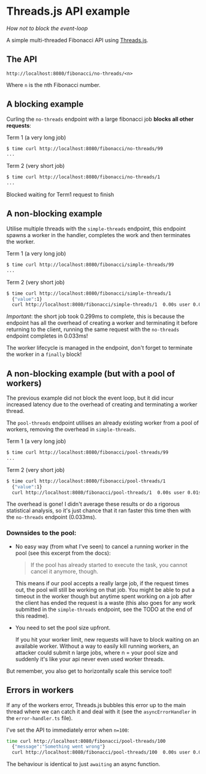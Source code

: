 # Threads.js API example

_How not to block the event-loop_

A simple multi-threaded Fibonacci API using [Threads.js](https://threads.js.org/).

## The API

```
http://localhost:8080/fibonacci/no-threads/<n>
```

Where `n` is the nth Fibonacci number.

## A blocking example

Curling the `no-threads` endpoint with a large fibonacci job **blocks all other requests**:

Term 1 (a very long job)

```bash
$ time curl http://localhost:8080/fibonacci/no-threads/99
...
```

Term 2 (very short job)

```bash
$ time curl http://localhost:8080/fibonacci/no-threads/1
...
```

Blocked waiting for Term1 request to finish

## A non-blocking example

Utilise multiple threads with the `simple-threads` endpoint, this endpoint spawns a worker in the handler, completes the work and then terminates the worker.

Term 1 (a very long job)

```bash
$ time curl http://localhost:8080/fibonacci/simple-threads/99
...
```

Term 2 (very short job)

```bash
$ time curl http://localhost:8080/fibonacci/simple-threads/1
  {"value":1}
  curl http://localhost:8080/fibonacci/simple-threads/1  0.00s user 0.01s system 3% cpu 0.299 total
```

_Important_: the short job took 0.299ms to complete, this is because the endpoint has all the overhead of creating a worker and terminating it before returning to the client, running the same request with the `no-threads` endpoint completes in 0.033ms!

The worker lifecycle is managed in the endpoint, don't forget to terminate the worker in a `finally` block!

## A non-blocking example (but with a pool of workers)

The previous example did not block the event loop, but it did incur increased latency due to the overhead of creating and terminating a worker thread.

The `pool-threads` endpoint utilises an already existing worker from a pool of workers, removing the overhead in `simple-threads`.

Term 1 (a very long job)

```bash
$ time curl http://localhost:8080/fibonacci/pool-threads/99
...
```

Term 2 (very short job)

```bash
$ time curl http://localhost:8080/fibonacci/pool-threads/1
  {"value":1}
  curl http://localhost:8080/fibonacci/pool-threads/1  0.00s user 0.01s system 46% cpu 0.025 total
```

The overhead is gone!
I didn't average these results or do a rigorous statistical analysis, so it's just chance that it ran faster this time then with the `no-threads` endpoint (0.033ms).

### Downsides to the pool:

- No easy way (from what I've seen) to cancel a running worker in the pool (see this excerpt from the docs):

  > If the pool has already started to execute the task, you cannot cancel it anymore, though.

  This means if our pool accepts a really large job, if the request times out, the pool will still be working on that job.
  You might be able to put a timeout in the worker though but anytime spent working on a job after the client has ended the request is a waste (this also goes for any work submitted in the `simple-threads` endpoint, see the TODO at the end of this readme).

- You need to set the pool size upfront.

  If you hit your worker limit, new requests will have to block waiting on an available worker.
  Without a way to easily kill running workers, an attacker could submit n large jobs, where n = your pool size and suddenly it's like your api never even used worker threads.

But remember, you also get to horizontally scale this service too!!

## Errors in workers

If any of the workers error, Threads.js bubbles this error up to the main thread where we can catch it and deal with it (see the `asyncErrorHandler` in the `error-handler.ts` file).

I've set the API to immediately error when `n=100`:

```bash
time curl http://localhost:8080/fibonacci/pool-threads/100
  {"message":"Something went wrong"}
  curl http://localhost:8080/fibonacci/pool-threads/100  0.00s user 0.01s system 55% cpu 0.022 total
```

The behaviour is identical to just `awaiting` an async function.
